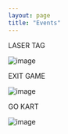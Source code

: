 ```yaml
---
layout: page
title: "Events"
---
```

LASER TAG

![image](https://github.com/Edwin-Isidory/ils.doctoral.seminar.2024.github.io/assets/148284895/1d513a73-acaa-43b4-96f7-f669c866c356)


EXIT GAME

![image](https://github.com/Edwin-Isidory/ils.doctoral.seminar.2024.github.io/assets/148284895/d84186a5-31c5-40c6-9d34-37fe73d72032)


GO KART

![image](https://github.com/Edwin-Isidory/ils.doctoral.seminar.2024.github.io/assets/148284895/6886015d-3bfc-4ec0-9360-37a6d1d547f6)





